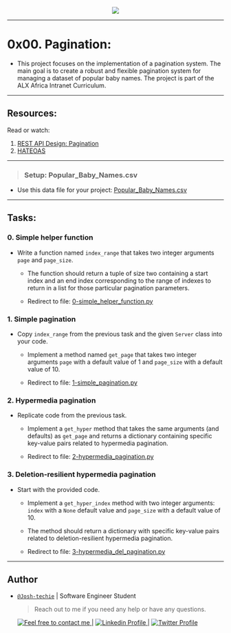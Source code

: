 <p align="center">
<img src ="https://images.pexels.com/photos/3861943/pexels-photo-3861943.jpeg?auto=compress&cs=tinysrgb&w=400">
</p>

---

# 0x00. Pagination:

- This project focuses on the implementation of a pagination system. The main goal is to create a robust and flexible pagination system for managing a dataset of popular baby names. The project is part of the ALX Africa Intranet Curriculum.

---

## Resources:

Read or watch:

1. [REST API Design: Pagination](https://www.moesif.com/blog/technical/api-design/REST-API-Design-Filtering-Sorting-and-Pagination/#pagination)
2. [HATEOAS](https://en.wikipedia.org/wiki/HATEOAS)

---

> ### Setup: Popular_Baby_Names.csv

- Use this data file for your project: [Popular_Baby_Names.csv](https://s3.amazonaws.com/alx-intranet.hbtn.io/uploads/misc/2020/5/7d3576d97e7560ae85135cc214ffe2b3412c51d7.csv?X-Amz-Algorithm=AWS4-HMAC-SHA256&X-Amz-Credential=AKIARDDGGGOUSBVO6H7D%2F20240131%2Fus-east-1%2Fs3%2Faws4_request&X-Amz-Date=20240131T223558Z&X-Amz-Expires=86400&X-Amz-SignedHeaders=host&X-Amz-Signature=1dc770746bf5c53bdb298dbebb6835b842e2b49c858b9e55367349a270923ab2)

---

## Tasks:


### 0. Simple helper function

- Write a function named `index_range` that takes two integer arguments `page` and `page_size`.
  - The function should return a tuple of size two containing a start index and an end index corresponding to the range of indexes to return in a list for those particular pagination parameters.

  - Redirect to file: [0-simple_helper_function.py](./0-simple_helper_function.py)

### 1. Simple pagination

- Copy `index_range` from the previous task and the given `Server` class into your code.
  - Implement a method named `get_page` that takes two integer arguments `page` with a default value of 1 and `page_size` with a default value of 10.

  - Redirect to file: [1-simple_pagination.py](./1-simple_pagination.py)

### 2. Hypermedia pagination

- Replicate code from the previous task.
  - Implement a `get_hyper` method that takes the same arguments (and defaults) as `get_page` and returns a dictionary containing specific key-value pairs related to hypermedia pagination.

  - Redirect to file: [2-hypermedia_pagination.py](./2-hypermedia_pagination.py)

### 3. Deletion-resilient hypermedia pagination

- Start with the provided code.
  - Implement a `get_hyper_index` method with two integer arguments: `index` with a `None` default value and `page_size` with a default value of 10.
  - The method should return a dictionary with specific key-value pairs related to deletion-resilient hypermedia pagination.

  - Redirect to file: [3-hypermedia_del_pagination.py](./3-hypermedia_del_pagination.py)

---

## Author

- [`@Josh-techie`]() | Software Engineer Student

  > Reach out to me if you need any help or have any questions.

  <a href="mailto:youssef.abouyahia@e-polytechnique.ma">
  	<img alt="Feel free to contact me" src="https://img.shields.io/badge/-Ask_me_anything-blue?style=flat&logo=Gmail&logoColor=white&link=mailto:youssef.abouyahia@e-polytechnique.ma&color=3d85c6" />
  </a>
  <span> | </span>
    <a href="https://www.linkedin.com/in/youssef-abouyahia/">
        <img alt="Linkedin Profile" src="https://img.shields.io/badge/-Linkedin-0072b1?style=flat&logo=Linkedin&logoColor=white&link=https://www.linkedin.com/in/youssef-abouyahia/" />
    </a>
    <span> | </span>
    <a href="https://twitter.com/JoesephAb">
        <img alt="Twitter Profile" src="https://img.shields.io/badge/-Twitter-0072b1?style=flat&logo=Twitter&logoColor=white&link=https://twitter.com/JoesephAb&color=1DA1F2" />
    </a>

